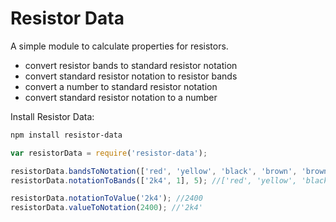 # Resistor Data

A simple module to calculate properties for resistors. 

* convert resistor bands to standard resistor notation
* convert standard resistor notation to resistor bands
* convert a number to standard resistor notation
* convert standard resistor notation to a number

Install Resistor Data:

```sh
npm install resistor-data
```

```js
var resistorData = require('resistor-data');

resistorData.bandsToNotation(['red', 'yellow', 'black', 'brown', 'brown'], 5); //['2k4', 1]
resistorData.notationToBands(['2k4', 1], 5); //['red', 'yellow', 'black', 'brown', 'brown']

resistorData.notationToValue('2k4'); //2400
resistorData.valueToNotation(2400); //'2k4'

```

